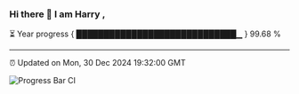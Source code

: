 ### Hi there 👋 I am Harry , 

⏳ Year progress { █████████████████████████████▁ } 99.68 %

---

⏰ Updated on Mon, 30 Dec 2024 19:32:00 GMT

![Progress Bar CI](https://github.com/duykhang68/duykhang68/workflows/Progress%20Bar%20CI/badge.svg)
